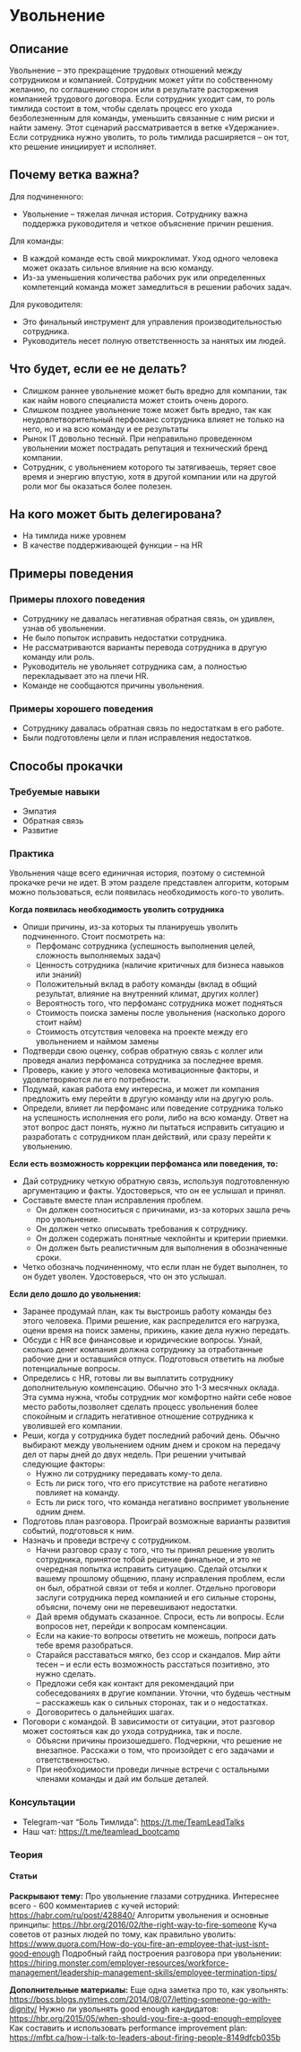 # Увольнение
## Описание
Увольнение – это прекращение трудовых отношений между сотрудником и компанией. Сотрудник может уйти по собственному желанию, по соглашению сторон или в результате расторжения компанией трудового договора. Если сотрудник уходит сам, то роль тимлида состоит в том, чтобы сделать процесс его ухода безболезненным для команды, уменьшить связанные с ним риски и найти замену. Этот сценарий рассматривается в ветке «Удержание». Если сотрудника нужно уволить, то роль тимлида расширяется – он тот, кто решение инициирует и исполняет.

## Почему ветка важна?
Для подчиненного:
- Увольнение – тяжелая личная история. Сотруднику важна поддержка руководителя и четкое объяснение причин решения.

Для команды:
- В каждой команде есть свой микроклимат. Уход одного человека может оказать сильное влияние на всю команду. 
- Из-за уменьшения количества рабочих рук или определенных компетенций команда может замедлиться в решении рабочих задач.

Для руководителя:
- Это финальный инструмент для управления производительностью сотрудника.
- Руководитель несет полную ответственность за нанятых им людей.

## Что будет, если ее не делать?
- Слишком раннее увольнение может быть вредно для компании, так как найм нового специалиста может стоить очень дорого.
- Слишком позднее увольнение тоже может быть вредно, так как неудовлетворительный перфоманс сотрудника влияет не только на него, но и на всю команду и ее результаты
-  Рынок IT довольно тесный. При неправильно проведенном увольнении может пострадать репутация и технический бренд компании.
- Сотрудник, с увольнением которого ты затягиваешь, теряет свое время и энергию впустую, хотя в другой компании или на другой роли мог бы оказаться более полезен.

## На кого может быть делегирована?
- На тимлида ниже уровнем
- В качестве поддерживающей функции – на HR

## Примеры поведения
### Примеры плохого поведения
- Сотруднику не давалась негативная обратная связь, он удивлен, узнав об увольнении.
- Не было попыток исправить недостатки сотрудника.
- Не рассматриваются варианты перевода сотрудника в другую команду или роль.
- Руководитель не увольняет сотрудника сам, а полностью перекладывает это на плечи HR.
- Команде не сообщаются причины увольнения.

### Примеры хорошего поведения
- Сотруднику давалась обратная связь по недостаткам в его работе.
- Были подготовлены цели и план исправления недостатков.

## Способы прокачки
### Требуемые навыки
- Эмпатия
- Обратная связь
- Развитие

### Практика
Увольнения чаще всего единичная история, поэтому о системной прокачке речи не идет. В этом разделе представлен алгоритм, которым можно пользоваться, если появилась необходимость кого-то уволить.

**Когда появилась необходимость уволить сотрудника**
- Опиши причины, из-за которых ты планируешь уволить подчиненного. Стоит посмотреть на:
    - Перфоманс сотрудника (успешность выполнения целей, сложность выполняемых задач)
    - Ценность сотрудника (наличие критичных для бизнеса навыков или знаний)
    - Положительный вклад в работу команды (вклад в общий результат, влияние на внутренний климат, других коллег)
    - Вероятность того, что перфоманс сотрудника может подняться
    - Стоимость поиска замены после увольнения (насколько дорого стоит найм)
    - Стоимость отсутствия человека на проекте между его увольнением и наймом замены
- Подтверди свою оценку, собрав обратную связь с коллег или проведя анализ перфоманса сотрудника за последнее время.
- Проверь, какие у этого человека мотивационные факторы, и удовлетворяются ли его потребности.
- Подумай, какая работа ему интересна, и может ли компания предложить ему перейти в другую команду или на другую роль.
- Определи, влияет ли перфоманс или поведение сотрудника только на успешность исполнения его роли, либо на всю команду. Ответ на этот вопрос даст понять, нужно ли пытаться исправить ситуацию и разработать с сотрудником план действий, или сразу перейти к увольнению.

**Если есть возможность коррекции перфоманса или поведения, то:**
- Дай сотруднику четкую обратную связь, используя подготовленную аргументацию и факты. Удостоверься, что он ее услышал и принял.
- Составьте вместе план исправления проблем.
    - Он должен соотноситься с причинами, из-за которых зашла речь про увольнение.
    - Он должен четко описывать требования к сотруднику.
    - Он должен содержать понятные чекпойнты и критерии приемки.
    - Он должен быть реалистичным для выполнения в обозначенные сроки.
- Четко обозначь подчиненному, что если план не будет выполнен, то он будет уволен. Удостоверься, что он это услышал.

**Если дело дошло до увольнения:**
- Заранее продумай план, как ты выстроишь работу команды без этого человека. Прими решение, как распределится его нагрузка, оцени время на поиск замены, прикинь, какие дела нужно передать.
- Обсуди с HR все финансовые и юридические вопросы. Узнай, сколько денег компания должна сотруднику за отработанные рабочие дни и оставшийся отпуск. Подготовься ответить на любые потенциальные вопросы.
- Определись с HR, готовы ли вы выплатить сотруднику дополнительную компенсацию. Обычно это 1-3 месячных оклада. Эта сумма нужна, чтобы сотрудник мог комфортно найти себе новое место работы,позволяет сделать процесс увольнения более спокойным и сгладить негативное отношение сотрудника к уволившей его компании.
- Реши, когда у сотрудника будет последний рабочий день. Обычно выбирают между увольнением одним днем и сроком на передачу дел от пары дней до двух недель. При решении учитывай следующие факторы:
    - Нужно ли сотруднику передавать кому-то дела.
    - Есть ли риск того, что его присутствие на работе негативно повлияет на команду.
    - Есть ли риск того, что команда негативно воспримет увольнение одним днем.
- Подготовь план разговора. Проиграй возможные варианты развития событий, подготовься к ним.
- Назначь и проведи встречу с сотрудником.
    - Начни разговор сразу с того, что ты принял решение уволить сотрудника, принятое тобой решение финальное, и это не очередная попытка исправить ситуацию. Сделай отсылки к вашему прошлому общению, плану исправления проблем, если он был, обратной связи от тебя и коллег. Отдельно проговори заслуги сотрудника перед компанией и его сильные стороны, объясни, почему они не перевешивают недостатки.
    - Дай время обдумать сказанное. Спроси, есть ли вопросы. Если вопросов нет, перейди к вопросам компенсации.
    - Если на какие-то вопросы ответить не можешь, попроси дать тебе время разобраться.
    - Старайся расставаться мягко, без ссор и скандалов. Мир айти тесен – и если есть возможность расстаться позитивно, это нужно сделать.
    - Предложи себя как контакт для рекомендаций при собеседованиях в другие компании. Уточни, что будешь честным – расскажешь как о сильных сторонах, так и о недостатках.
    - Договоритесь о дальнейших шагах.
- Поговори с командой. В зависимости от ситуации, этот разговор может состояться как до ухода сотрудника, так и после.
    - Объясни причины произошедшего. Подчеркни, что решение не внезапное. Расскажи о том, что произойдет с его задачами и ответственностью.
    - При необходимости проведи личные встречи с остальными членами команды и дай им больше деталей.

### Консультации
- Telegram-чат “Боль Тимлида”: https://t.me/TeamLeadTalks
- Наш чат: https://t.me/teamlead_bootcamp

### Теория
#### Статьи
**Раскрывают тему:**
Про увольнение глазами сотрудника. Интереснее всего - 600 комментариев с кучей историй: https://habr.com/ru/post/428840/
Алгоритм увольнения и основные принципы: https://hbr.org/2016/02/the-right-way-to-fire-someone
Куча советов от разных людей по тому, как правильно уволить: https://www.quora.com/How-do-you-fire-an-employee-that-just-isnt-good-enough
Подробный гайд построения разговора при увольнении: https://hiring.monster.com/employer-resources/workforce-management/leadership-management-skills/employee-termination-tips/

**Дополнительные материалы:**
Еще одна заметка про то, как увольнять: https://boss.blogs.nytimes.com/2014/08/07/letting-someone-go-with-dignity/
Нужно ли увольнять good enough кандидатов: https://hbr.org/2015/05/when-should-you-fire-a-good-enough-employee
Как составить и использовать performance improvement plan: https://mfbt.ca/how-i-talk-to-leaders-about-firing-people-8149dfcb035b
